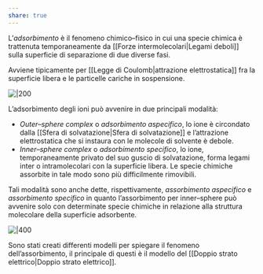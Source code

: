 ```yaml
---
share: true
---
```

L’*adsorbimento* è il fenomeno chimico–fisico in cui una specie chimica è trattenuta temporaneamente da [[Forze intermolecolari|Legami deboli]] sulla superficie di separazione di due diverse fasi.

Avviene tipicamente per [[Legge di Coulomb|attrazione elettrostatica]] fra la superficie libera e le particelle cariche in sospensione.

![|200](fd1fb30b7936c9bb8d59f1fb0ad06d14_MD5%201.png)

L’adsorbimento degli ioni può avvenire in due principali modalità:
- *Outer–sphere complex* o *adsorbimento aspecifico*, lo ione è circondato dalla [[Sfera di solvatazione|Sfera di solvatazione]] e l’attrazione elettrostatica che si instaura con le molecole di solvente è debole.
- *Inner–sphere complex* o *adsorbimento specifico*, lo ione, temporaneamente privato del suo guscio di solvatazione, forma legami inter o intramolecolari con la superficie libera. Le specie chimiche assorbite in tale modo sono più difficilmente rimovibili.

Tali modalità sono anche dette, rispettivamente, *assorbimento aspecifico* e *assorbimento specifico* in quanto l’assorbimento per inner–sphere può avvenire solo con determinate specie chimiche in relazione alla struttura molecolare della superficie adsorbente.

![|400](9ffbc7dfe2b46249d0b915b5907d991e_MD5%201.png)

Sono stati creati differenti modelli per spiegare il fenomeno dell’assorbimento, il principale di questi è il modello del [[Doppio strato elettrico|Doppio strato elettrico]].